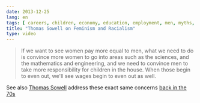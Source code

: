 ```yaml
---
date: 2013-12-25
lang: en
tags: [ careers, children, economy, education, employment, men, myths, productivity, salary, women ]
title: "Thomas Sowell on Feminism and Racialism"
type: video
---
```


> If we want to see women pay more equal to men, what we need to do is
> convince more women to go into areas such as the sciences, and the
> mathematics and engineering, and we need to convince men to take more
> responsibility for children in the house. When those begin to even
> out, we'll see wages begin to even out as well.

See also [Thomas Sowell](http://en.wikipedia.org/wiki/Thomas_Sowell) address these exact same concerns [back in the 70s](http://www.youtube.com/watch?v=G_sGn6PdmIo)

